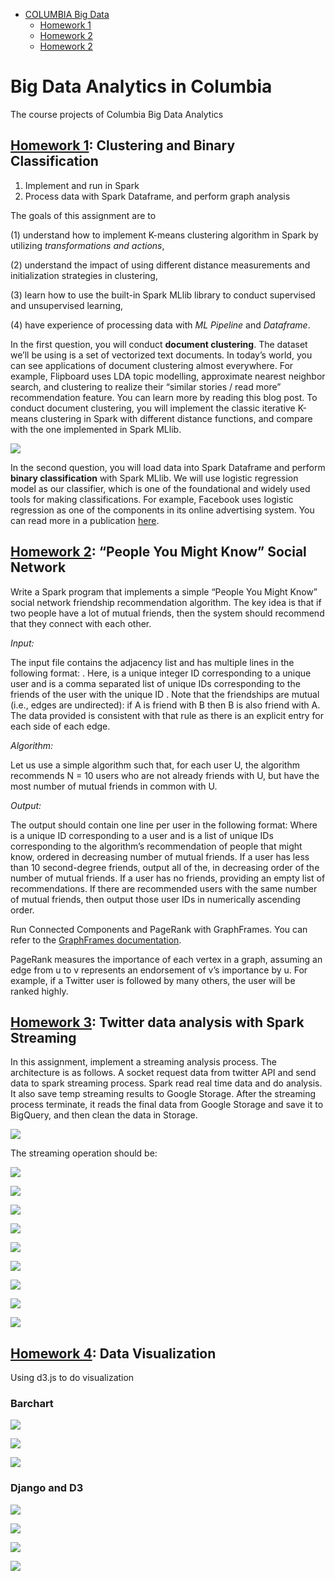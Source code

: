 - [COLUMBIA Big Data](#columbia-big-data)
  * [Homework 1](#-homework-1--https---githubcom-qw2261-big-data-tree-master-hw1-)
  * [Homework 2](#-homework2--https---githubcom-qw2261-big-data-tree-master-hw2-)
  * [Homework 2](#-homework3--https---githubcom-qw2261-big-data-tree-master-hw3-)

# Big Data Analytics in Columbia 

The course projects of Columbia Big Data Analytics

## [Homework 1](https://github.com/qw2261/Big-Data/tree/master/HW1): Clustering and Binary Classification



1. Implement and run in Spark
2. Process data with Spark Dataframe, and perform graph analysis 

The goals of this assignment are to 

(1) understand how to implement K-means clustering algorithm in Spark by utilizing *transformations and actions*, 

(2) understand the impact of using different distance measurements and initialization strategies in clustering, 

(3) learn how to use the built-in Spark MLlib library to conduct supervised and unsupervised learning, 

(4) have experience of processing data with *ML Pipeline* and *Dataframe*. 

In the first question, you will conduct **document clustering**. The dataset we’ll be using is a set of vectorized text documents. In today’s world, you can see applications of document clustering almost everywhere. For example, Flipboard uses LDA topic modelling, approximate nearest neighbor search, and clustering to realize their “similar stories / read more” recommendation feature. You can learn more by reading this blog post. To conduct document clustering, you will implement the classic iterative K-means clustering in Spark with different distance functions, and compare with the one implemented in Spark MLlib. 

![](https://github.com/qw2261/Big-Data/blob/master/Pics/hw1_2.png)

In the second question, you will load data into Spark Dataframe and perform **binary classification** with Spark MLlib. We will use logistic regression model as our classifier, which is one of the foundational and widely used tools for making classifications. For example, Facebook uses logistic regression as one of the components in its online advertising system. You can read more in a publication [here](https://research.fb.com/wp-content/uploads/2016/11/practical-lessons-from-predicting-clicks-on-ads-at-facebook.pdf). 



## [Homework 2](https://github.com/qw2261/Big-Data/tree/master/HW2): “People You Might Know” Social Network



Write a Spark program that implements a simple “People You Might Know” social network friendship recommendation algorithm. The key idea is that if two people have a lot of mutual friends, then the system should recommend that they connect with each other. 

*Input:* 

The input file contains the adjacency list and has multiple lines in the following format: <User> <TAB> <Friends>. Here, <User> is a unique integer ID corresponding to a unique user and <Friends> is a comma separated list of unique IDs corresponding to the friends of the user with the unique ID <User>. Note that the friendships are mutual (i.e., edges are undirected): if A is friend with B then B is also friend with A. The data provided is consistent with that rule as there is an explicit entry for each side of each edge. 

*Algorithm:* 

Let us use a simple algorithm such that, for each user U, the algorithm recommends N = 10 users who are not already friends with U, but have the most number of mutual friends in common with U. 

*Output:* 

The output should contain one line per user in the following format: <User><Recommendations> Where <User> is a unique ID corresponding to a user and <Recommendations> is a list of unique IDs corresponding to the algorithm’s recommendation of people that <User> might know, ordered in decreasing number of mutual friends. If a user has less than 10 second-degree friends, output all of the, in decreasing order of the number of mutual friends. If a user has no friends, providing an empty list of recommendations. If there are recommended users with the same number of mutual friends, then output those user IDs in numerically ascending order. 



Run Connected Components and PageRank with GraphFrames. You can refer to the [GraphFrames documentation](https://graphframes.github.io/graphframes/docs/_site/index.html).



PageRank measures the importance of each vertex in a graph, assuming an edge from u to v represents an endorsement of v’s importance by u. For example, if a Twitter user is followed by many others, the user will be ranked highly. 



## [Homework 3](https://github.com/qw2261/Big-Data/tree/master/HW3): Twitter data analysis with Spark Streaming 

In this assignment, implement a streaming analysis process. The architecture is as follows. A socket request data from twitter API and send data to spark streaming process. Spark read real time data and do analysis. It also save temp streaming results to Google Storage. After the streaming process terminate, it reads the final data from Google Storage and save it to BigQuery, and then clean the data in Storage. 

![](https://github.com/qw2261/Big-Data/blob/master/Pics/hw3_1.png)

The streaming operation should be:

![](https://github.com/qw2261/Big-Data/blob/master/Pics/hw3_2.png)

![](https://github.com/qw2261/Big-Data/blob/master/Pics/hw3_3.png)

![](https://github.com/qw2261/Big-Data/blob/master/Pics/hw3_4.png)

![](https://github.com/qw2261/Big-Data/blob/master/Pics/hw3_5.png)

![](https://github.com/qw2261/Big-Data/blob/master/Pics/hw3_6.png)

![](https://github.com/qw2261/Big-Data/blob/master/Pics/hw3_7.png)

![](https://github.com/qw2261/Big-Data/blob/master/Pics/hw3_8.png)

![](https://github.com/qw2261/Big-Data/blob/master/Pics/hw3_9.png)

![](https://github.com/qw2261/Big-Data/blob/master/Pics/hw3_10.png)



## [Homework 4](https://github.com/qw2261/Big-Data/tree/master/HW4): Data Visualization

Using d3.js to do visualization

### Barchart

![](https://github.com/qw2261/Big-Data/blob/master/Pics/html.png)

![](https://github.com/qw2261/Big-Data/blob/master/Pics/js.png)

![](https://github.com/qw2261/Big-Data/blob/master/Pics/barchart.png)



### Django and D3

![](https://github.com/qw2261/Big-Data/blob/master/Pics/Problem2/step3/view_py.png)

![](https://github.com/qw2261/Big-Data/blob/master/Pics/Problem2/step3/output_result.png)



![](https://github.com/qw2261/Big-Data/blob/master/Pics/Problem3/step2/view_py.png)

![](https://github.com/qw2261/Big-Data/blob/master/Pics/Problem3/step2/result4.png)